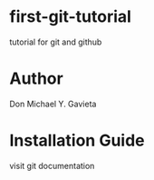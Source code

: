 # first-git-tutorial
tutorial for git and github

# Author
Don Michael Y. Gavieta

# Installation Guide
visit git documentation